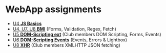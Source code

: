 # WebApp assignments

- [U4 **JS Basics**](basics)
- [U4, U7, U8 **BMI**](bmi) (Forms, Validation, Regex, Fetch)
- [U5 **DOM-Scripting ext**](members) (Club members DOM Scripting, Forms, Events)
- [U6 **DOM-Scripting Events**](errors) (Events, Errors & Lightbox)
- [U8 **XHR**](members-xhr) (Club members XMLHTTP JSON fetching)
